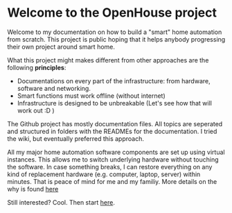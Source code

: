 ﻿# Welcome to the OpenHouse project

Welcome to my documentation on how to build a "smart" home automation from scratch. This project is public hoping that it helps anybody progressing their own project around smart home. 

What this project might makes different from other approaches are the following **principles**:
- Documentations on every part of the infrastructure: from hardware, software and networking.
- Smart functions must work offline (without internet)
- Infrastructure is designed to be unbreakable (Let's see how that will work out :D )

The Github project has mostly documentation files. All topics are seperated and structured in folders with the READMEs for the documentation. I tried the wiki, but eventually preferred this approach. 

All my major home automation software components are set up using virtual instances. This allows me to switch underlying hardware without touching the software. In case something breaks, I can restore everything on any kind of replacement hardware (e.g. computer, laptop, server) within minutes. That is peace of mind for me and my familiy. More details on the why is found [here](why_virtualization.md)

Still interested? Cool. Then start [here](../../tree/master/_base%20setup).